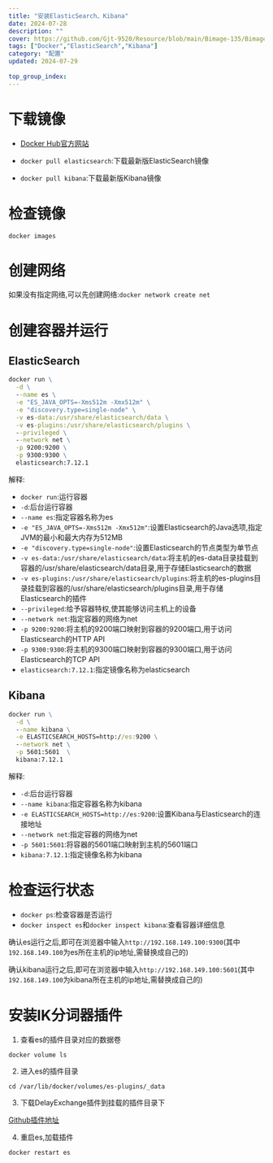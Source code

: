 ```yaml
---
title: "安装ElasticSearch、Kibana"
date: 2024-07-28
description: ""
cover: https://github.com/Gjt-9520/Resource/blob/main/Bimage-135/Bimage86.jpg?raw=true
tags: ["Docker","ElasticSearch","Kibana"]
category: "配置"
updated: 2024-07-29
  
top_group_index: 
---
```


# 下载镜像

- [Docker Hub官方网站](https://hub.docker.com/)

- `docker pull elasticsearch`:下载最新版ElasticSearch镜像

- `docker pull kibana`:下载最新版Kibana镜像

# 检查镜像

`docker images`

# 创建网络

如果没有指定网络,可以先创建网络:`docker network create net`

# 创建容器并运行

## ElasticSearch

```cmd
docker run \
  -d \
  --name es \
  -e "ES_JAVA_OPTS=-Xms512m -Xmx512m" \
  -e "discovery.type=single-node" \
  -v es-data:/usr/share/elasticsearch/data \
  -v es-plugins:/usr/share/elasticsearch/plugins \
  --privileged \
  --network net \
  -p 9200:9200 \
  -p 9300:9300 \
  elasticsearch:7.12.1
```

解释:
- `docker run`:运行容器
- `-d`:后台运行容器
- `--name es`:指定容器名称为es
- `-e "ES_JAVA_OPTS=-Xms512m -Xmx512m"`:设置Elasticsearch的Java选项,指定JVM的最小和最大内存为512MB
- `-e "discovery.type=single-node"`:设置Elasticsearch的节点类型为单节点
- `-v es-data:/usr/share/elasticsearch/data`:将主机的es-data目录挂载到容器的/usr/share/elasticsearch/data目录,用于存储Elasticsearch的数据
- `-v es-plugins:/usr/share/elasticsearch/plugins`:将主机的es-plugins目录挂载到容器的/usr/share/elasticsearch/plugins目录,用于存储Elasticsearch的插件
- `--privileged`:给予容器特权,使其能够访问主机上的设备
- `--network net`:指定容器的网络为net
- `-p 9200:9200`:将主机的9200端口映射到容器的9200端口,用于访问Elasticsearch的HTTP API
- `-p 9300:9300`:将主机的9300端口映射到容器的9300端口,用于访问Elasticsearch的TCP API
- `elasticsearch:7.12.1`:指定镜像名称为elasticsearch

## Kibana

```cmd
docker run \
  -d \
  --name kibana \
  -e ELASTICSEARCH_HOSTS=http://es:9200 \
  --network net \
  -p 5601:5601  \
  kibana:7.12.1
```

解释:
- `-d`:后台运行容器
- `--name kibana`:指定容器名称为kibana
- `-e ELASTICSEARCH_HOSTS=http://es:9200`:设置Kibana与Elasticsearch的连接地址
- `--network net`:指定容器的网络为net
- `-p 5601:5601`:将容器的5601端口映射到主机的5601端口
- `kibana:7.12.1`:指定镜像名称为kibana

# 检查运行状态

- `docker ps`:检查容器是否运行
- `docker inspect es`和`docker inspect kibana`:查看容器详细信息

确认es运行之后,即可在浏览器中输入`http://192.168.149.100:9300`(其中`192.168.149.100`为es所在主机的ip地址,需替换成自己的)

确认kibana运行之后,即可在浏览器中输入`http://192.168.149.100:5601`(其中`192.168.149.100`为kibana所在主机的ip地址,需替换成自己的)

# 安装IK分词器插件

1. 查看es的插件目录对应的数据卷

`docker volume ls`

2. 进入es的插件目录

`cd /var/lib/docker/volumes/es-plugins/_data`

3. 下载DelayExchange插件到挂载的插件目录下

[Github插件地址](https://github.com/infinilabs/analysis-ik)

4. 重启es,加载插件

`docker restart es`